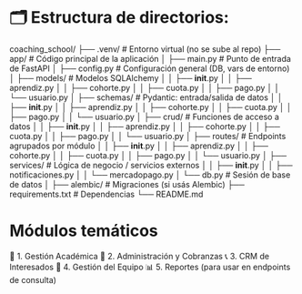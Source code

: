 # 🗂️ Estructura de directorios:

coaching_school/
├── .venv/                         # Entorno virtual (no se sube al repo)
├── app/                           # Código principal de la aplicación
│   ├── main.py                    # Punto de entrada de FastAPI
│   ├── config.py                  # Configuración general (DB, vars de entorno)
│   ├── models/                    # Modelos SQLAlchemy
│   │   ├── __init__.py
│   │   ├── aprendiz.py
│   │   ├── cohorte.py
│   │   ├── cuota.py
│   │   ├── pago.py
│   │   └── usuario.py
│   ├── schemas/                   # Pydantic: entrada/salida de datos
│   │   ├── __init__.py
│   │   ├── aprendiz.py
│   │   ├── cohorte.py
│   │   ├── cuota.py
│   │   ├── pago.py
│   │   └── usuario.py
│   ├── crud/                      # Funciones de acceso a datos
│   │   ├── __init__.py
│   │   ├── aprendiz.py
│   │   ├── cohorte.py
│   │   ├── cuota.py
│   │   ├── pago.py
│   │   └── usuario.py
│   ├── routes/                    # Endpoints agrupados por módulo
│   │   ├── __init__.py
│   │   ├── aprendiz.py
│   │   ├── cohorte.py
│   │   ├── cuota.py
│   │   ├── pago.py
│   │   └── usuario.py
│   ├── services/                  # Lógica de negocio / servicios externos
│   │   ├── __init__.py
│   │   ├── notificaciones.py
│   │   └── mercadopago.py
│   └── db.py                      # Sesión de base de datos
│
├── alembic/                       # Migraciones (si usás Alembic)
├── requirements.txt              # Dependencias
└── README.md

# Módulos temáticos

📘 1. Gestión Académica
💸 2. Administración y Cobranzas
📞 3. CRM de Interesados
👥 4. Gestión del Equipo
📊 5. Reportes (para usar en endpoints de consulta)


